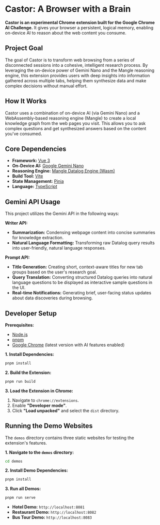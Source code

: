 # Castor: A Browser with a Brain

**Castor is an experimental Chrome extension built for the Google Chrome AI Challenge.** It gives your browser a persistent, logical memory, enabling on-device AI to reason about the web content you consume.

## Project Goal

The goal of Castor is to transform web browsing from a series of disconnected sessions into a cohesive, intelligent research process. By leveraging the on-device power of Gemini Nano and the Mangle reasoning engine, this extension provides users with deep insights into information gathered across multiple tabs, helping them synthesize data and make complex decisions without manual effort.

## How It Works

Castor uses a combination of on-device AI (via Gemini Nano) and a WebAssembly-based reasoning engine (Mangle) to create a local knowledge graph from the web pages you visit. This allows you to ask complex questions and get synthesized answers based on the content you've consumed.

## Core Dependencies

*   **Framework:** [Vue 3](https://vuejs.org/)
*   **On-Device AI:** [Google Gemini Nano](https://ai.google.dev/docs/gemini_api_overview)
*   **Reasoning Engine:** [Mangle Datalog Engine (Wasm)](https://github.com/JordanScarrott/mangle-wasm)
*   **Build Tool:** [Vite](https://vitejs.dev/)
*   **State Management:** [Pinia](https://pinia.vuejs.org/)
*   **Language:** [TypeScript](https://www.typescriptlang.org/)

## Gemini API Usage

This project utilizes the Gemini API in the following ways:

**Writer API:**
*   **Summarization:** Condensing webpage content into concise summaries for knowledge extraction.
*   **Natural Language Formatting:** Transforming raw Datalog query results into user-friendly, natural language responses.

**Prompt API:**
*   **Title Generation:** Creating short, context-aware titles for new tab groups based on the user's research goal.
*   **Query Translation:** Converting structured Datalog queries into natural language questions to be displayed as interactive sample questions in the UI.
*   **Real-time Notifications:** Generating brief, user-facing status updates about data discoveries during browsing.

## Developer Setup

**Prerequisites:**
*   [Node.js](https://nodejs.org/)
*   [pnpm](https://pnpm.io/)
*   [Google Chrome](https://www.google.com/chrome/) (latest version with AI features enabled)

**1. Install Dependencies:**
```bash
pnpm install
```

**2. Build the Extension:**
```bash
pnpm run build
```

**3. Load the Extension in Chrome:**
1.  Navigate to `chrome://extensions`.
2.  Enable **"Developer mode"**.
3.  Click **"Load unpacked"** and select the `dist` directory.

## Running the Demo Websites

The `demos` directory contains three static websites for testing the extension's features.

**1. Navigate to the `demos` directory:**
```bash
cd demos
```

**2. Install Demo Dependencies:**
```bash
pnpm install
```

**3. Run all Demos:**
```bash
pnpm run serve
```
*   **Hotel Demo:** `http://localhost:8081`
*   **Restaurant Demo:** `http://localhost:8082`
*   **Bus Tour Demo:** `http://localhost:8083`

